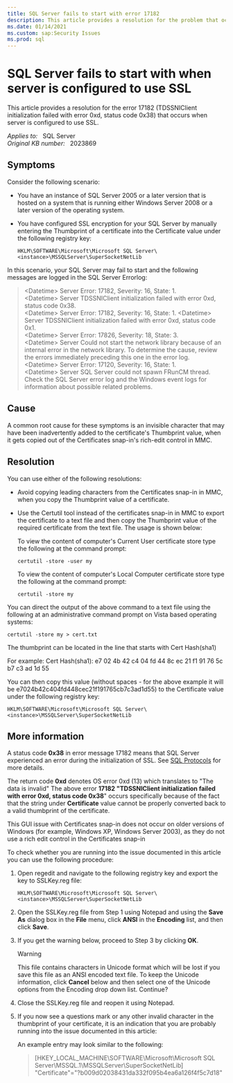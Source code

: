 ```yaml
---
title: SQL Server fails to start with error 17182 
description: This article provides a resolution for the problem that occurs when server is configured to use SSL.
ms.date: 01/14/2021
ms.custom: sap:Security Issues
ms.prod: sql 
---
```

# SQL Server fails to start with when server is configured to use SSL

This article provides a resolution for the error 17182 (TDSSNIClient initialization failed with error 0xd, status code 0x38) that occurs when server is configured to use SSL.

_Applies to:_ &nbsp; SQL Server  
_Original KB number:_ &nbsp; 2023869

## Symptoms

Consider the following scenario:

- You have an instance of SQL Server 2005 or a later version that is hosted on a system that is running either Windows Server 2008 or a later version of the operating system.

- You have configured SSL encryption for your SQL Server by manually entering the Thumbprint of a certificate into the Certificate value under the following registry key:

  `HKLM\SOFTWARE\Microsoft\Microsoft SQL Server\<instance>\MSSQLServer\SuperSocketNetLib`

In this scenario, your SQL Server may fail to start and the following messages are logged in the SQL Server Errorlog:

> \<Datetime> Server      Error: 17182, Severity: 16, State: 1.  
\<Datetime> Server      TDSSNIClient initialization failed with error 0xd, status code 0x38.  
\<Datetime> Server      Error: 17182, Severity: 16, State: 1.
\<Datetime> Server      TDSSNIClient initialization failed with error 0xd, status code 0x1.  
\<Datetime> Server      Error: 17826, Severity: 18, State: 3.  
\<Datetime> Server      Could not start the network library because of an internal error in the network library. To determine the cause, review the errors immediately preceding this one in the error log.  
\<Datetime> Server      Error: 17120, Severity: 16, State: 1.  
\<Datetime> Server      SQL Server could not spawn FRunCM thread. Check the SQL Server error log and the Windows event logs for information about possible related problems. 

## Cause

A common root cause for these symptoms is an invisible character that may have been inadvertently added to the certificate's Thumbprint value, when it gets copied out of the Certificates snap-in's rich-edit control in MMC.

## Resolution

You can use either of the following resolutions:

- Avoid copying leading characters from the Certificates snap-in in MMC, when you copy the Thumbprint value of a certificate.
- Use the Certutil tool instead of the certificates snap-in in MMC to export the certificate to a text file and then copy the Thumbprint value of the required certificate from the text file. The usage is shown below:

    To view the content of computer's Current User certificate store type the following at the command prompt:

    `certutil -store -user my`

    To view the content of computer's Local Computer certificate store type the following at the command prompt:

    `certutil -store my`

You can direct the output of the above command to a text file using the following at an administrative command prompt on Vista based operating systems:

`certutil -store my > cert.txt`

The thumbprint can be located in the line that starts with Cert Hash(sha1)

For example: Cert Hash(sha1): e7 02 4b 42 c4 04 fd 44 8c ec 21 f1 91 76 5c b7 c3 ad 1d 55

You can then copy this value (without spaces - for the above example it will be e7024b42c404fd448cec21f191765cb7c3ad1d55) to the Certificate value under the following registry key:

`HKLM\SOFTWARE\Microsoft\Microsoft SQL Server\<instance>\MSSQLServer\SuperSocketNetLib`

## More information

A status code **0x38** in error message 17182 means that SQL Server experienced an error during the initialization of SSL. See [SQL Protocols](/archive/blogs/sql_protocols/) for more details.  

The return code **0xd** denotes OS error 0xd (13) which translates to "The data is invalid"
The above error **17182 "TDSSNIClient initialization failed with error 0xd, status code 0x38**" occurs specifically because of the fact that the string under **Certificate** value cannot be properly converted back to a valid thumbprint of the certificate.

This GUI issue with Certificates snap-in does not occur on older versions of Windows (for example, Windows XP, Windows Server 2003), as they do not use a rich edit control in the Certificates snap-in

To check whether you are running into the issue documented in this article you can use the following procedure:

1. Open regedit and navigate to the following registry key and export the key to SSLKey.reg file:

    `HKLM\SOFTWARE\Microsoft\Microsoft SQL Server\<instance>\MSSQLServer\SuperSocketNetLib`

1. Open the SSLKey.reg file from Step 1 using Notepad and using the **Save As** dialog box in the **File** menu, click **ANSI** in the **Encoding** list, and then click **Save**.

1. If you get the warning below, proceed to Step 3 by clicking **OK**.

   > [!WARNING]
   > This file contains characters in Unicode format which will be lost if you save this file as an ANSI encoded text file. To keep the Unicode information, click **Cancel** below and then select one of the Unicode options from the Encoding drop down list. Continue?

1. Close the SSLKey.reg file and reopen it using Notepad.

1. If you now see a questions mark or any other invalid character in the thumbprint of your certificate, it is an indication that you are probably running into the issue documented in this article:

   An example entry may look similar to the following:

   > [HKEY_LOCAL_MACHINE\SOFTWARE\Microsoft\Microsoft SQL Server\MSSQL.1\MSSQLServer\SuperSocketNetLib]  
   "Certificate"="?b009d02038431da332f095b4ea6a126f4f5c7d18"
